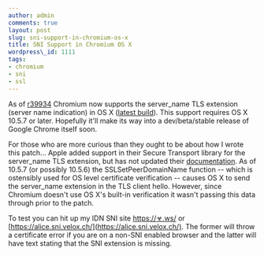 ```yaml
---
author: admin
comments: true
layout: post
slug: sni-support-in-chromium-os-x
title: SNI Support in Chromium OS X
wordpress\_id: 1111
tags:
- chromium
- sni
- ssl
---
```


As of [r39934](http://src.chromium.org/viewvc/chrome?view=rev&revision=39934) Chromium now supports the server\_name TLS extension (server name indication) in OS X ([latest build](http://build.chromium.org/buildbot/continuous/mac/LATEST/)).  This support requires OS X 10.5.7 or later.  Hopefully it'll make its way into a dev/beta/stable release of Google Chrome itself soon.

For those who are more curious than they ought to be about how I wrote this patch... Apple added support in their Secure Transport library for the server\_name TLS extension, but has not updated their [documentation](http://developer.apple.com/mac/library/DOCUMENTATION/Security/Reference/secureTransportRef/Reference/reference.html).  As of 10.5.7 (or possibly 10.5.6) the SSLSetPeerDomainName function -- which is ostensibly used for OS level certificate verification -- causes OS X to send the server\_name extension in the TLS client hello.  However, since Chromium doesn't use OS X's built-in verification it wasn't passing this data through prior to the patch.

To test you can hit up my IDN SNI site [https://☣.ws/](https://☣.ws/) or [https://alice.sni.velox.ch/](https://alice.sni.velox.ch/). The former will throw a certificate error if you are on a non-SNI enabled browser and the latter will have text stating that the SNI extension is missing.

